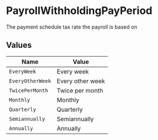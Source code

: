 # PayrollWithholdingPayPeriod

The payment schedule tax rate the payroll is based on


## Values

| Name             | Value            |
| ---------------- | ---------------- |
| `EveryWeek`      | Every week       |
| `EveryOtherWeek` | Every other week |
| `TwicePerMonth`  | Twice per month  |
| `Monthly`        | Monthly          |
| `Quarterly`      | Quarterly        |
| `Semiannually`   | Semiannually     |
| `Annually`       | Annually         |
